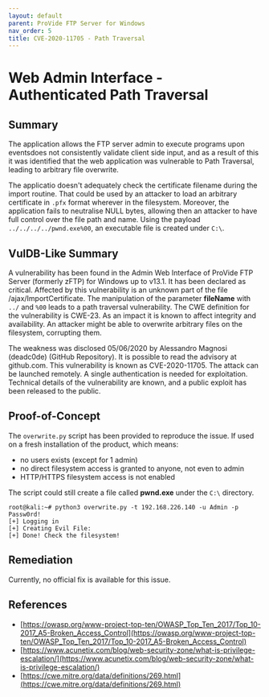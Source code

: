 ```yaml
---
layout: default
parent: ProVide FTP Server for Windows
nav_order: 5
title: CVE-2020-11705 - Path Traversal
---
```

# Web Admin Interface - Authenticated Path Traversal

## Summary

The application allows the FTP server admin to execute programs upon eventsdoes not consistently validate client side input, and as a result of this it was identified that the web application was vulnerable to Path Traversal, leading to arbitrary file overwrite. 

The applicatio doesn't adequately check the certificate filename during the import routine. That could be used by an attacker to load an arbitrary certificate in `.pfx` format wherever in the filesystem. Moreover, the application fails to neutralise NULL bytes, allowing then an attacker to have full control over the file path and name. Using the payload `../../../../pwnd.exe%00`, an executable file is created under `C:\`.

## VulDB-Like Summary

A vulnerability has been found in the Admin Web Interface of ProVide FTP Server (formerly zFTP) for Windows up to v13.1. It has been declared as critical. Affected by this vulnerability is an unknown part of the file /ajax/ImportCertificate. The manipulation of the parameter **fileName** with `../` and `%00` leads to a path traversal vulnerability. The CWE definition for the vulnerability is CWE-23. As an impact it is known to affect integrity and availability. An attacker might be able to overwrite arbitrary files on the filesystem, corrupting them.

The weakness was disclosed 05/06/2020 by Alessandro Magnosi (deadc0de) (GitHub Repository). It is possible to read the advisory at github.com. This vulnerability is known as CVE-2020-11705. The attack can be launched remotely. A single authentication is needed for exploitation. Technical details of the vulnerability are known, and a public exploit has been released to the public.

## Proof-of-Concept

The `overwrite.py` script has been provided to reproduce the issue. If used on a fresh installation of the product, which means: 

* no users exists (except for 1 admin) 
* no direct filesystem access is granted to anyone, not even to admin
* HTTP/HTTPS filesystem access is not enabled

The script could still create a file called **pwnd.exe** under the `C:\` directory.

```shell
root@kali:~# python3 overwrite.py -t 192.168.226.140 -u Admin -p Passw0rd! 
[+] Logging in
[+] Creating Evil File:
[+] Done! Check the filesystem!
```

## Remediation

Currently, no official fix is available for this issue.

## References

* [https://owasp.org/www-project-top-ten/OWASP_Top_Ten_2017/Top_10-2017_A5-Broken_Access_Control](https://owasp.org/www-project-top-ten/OWASP_Top_Ten_2017/Top_10-2017_A5-Broken_Access_Control)
* [https://www.acunetix.com/blog/web-security-zone/what-is-privilege-escalation/](https://www.acunetix.com/blog/web-security-zone/what-is-privilege-escalation/)
* [https://cwe.mitre.org/data/definitions/269.html](https://cwe.mitre.org/data/definitions/269.html)
